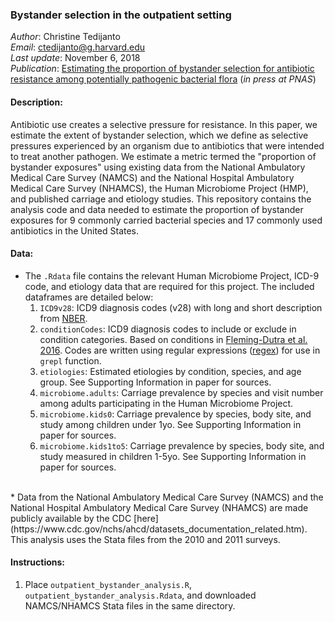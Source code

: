### Bystander selection in the outpatient setting
*Author*: Christine Tedijanto  
*Email*: ctedijanto@g.harvard.edu  
*Last update*: November 6, 2018  
*Publication*: [Estimating the proportion of bystander selection for antibiotic resistance among potentially pathogenic bacterial flora](https://www.biorxiv.org/content/early/2018/09/28/288704) (*in press at PNAS*)

#### Description:
Antibiotic use creates a selective pressure for resistance. In this paper, we estimate the extent of bystander selection, which we define as selective pressures experienced by an organism due to antibiotics that were intended to treat another pathogen. We estimate a metric termed the "proportion of bystander exposures" using existing data from the National Ambulatory Medical Care Survey (NAMCS) and the National Hospital Ambulatory Medical Care Survey (NHAMCS), the Human Microbiome Project (HMP), and published carriage and etiology studies. This repository contains the analysis code and data needed to estimate the proportion of bystander exposures for 9 commonly carried bacterial species and 17 commonly used antibiotics in the United States.

#### Data:
* The `.Rdata` file contains the relevant Human Microbiome Project, ICD-9 code, and etiology data that are required for this project. The included dataframes are detailed below:
    1. `ICD9v28`: ICD9 diagnosis codes (v28) with long and short description from [NBER](http://www.nber.org/data/icd-9-cm-diagnosis-and-procedure-codes-and-titles.html).
    2. `conditionCodes`: ICD9 diagnosis codes to include or exclude in condition categories. Based on conditions in [Fleming-Dutra et al. 2016](https://jamanetwork.com/journals/jama/fullarticle/2518263). Codes are written using regular expressions ([regex](https://medium.com/factory-mind/regex-tutorial-a-simple-cheatsheet-by-examples-649dc1c3f285)) for use in `grepl` function.
    3. `etiologies`: Estimated etiologies by condition, species, and age group. See Supporting Information in paper for sources.
    4. `microbiome.adults`: Carriage prevalence by species and visit number among adults participating in the Human Microbiome Project.
    5. `microbiome.kids0`: Carriage prevalence by species, body site, and study among children under 1yo. See Supporting Information in paper for sources.
    6. `microbiome.kids1to5`: Carriage prevalence by species, body site, and study measured in children 1-5yo. See Supporting Information in paper for sources.  
<br>
* Data from the National Ambulatory Medical Care Survey (NAMCS) and the National Hospital Ambulatory Medical Care Survey (NHAMCS) are made publicly available by the CDC [here](https://www.cdc.gov/nchs/ahcd/datasets_documentation_related.htm). This analysis uses the Stata files from the 2010 and 2011 surveys.

#### Instructions:
1. Place `outpatient_bystander_analysis.R`, `outpatient_bystander_analysis.Rdata`, and downloaded NAMCS/NHAMCS Stata files in the same directory.



